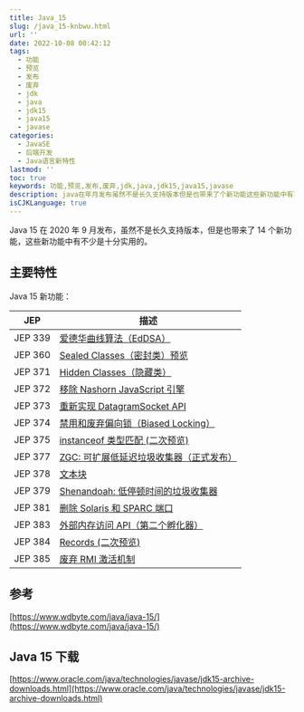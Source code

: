 ```yaml
---
title: Java_15
slug: /java_15-knbwu.html
url: ''
date: 2022-10-08 00:42:12
tags:
  - 功能
  - 预览
  - 发布
  - 废弃
  - jdk
  - java
  - jdk15
  - java15
  - javase
categories:
  - JavaSE
  - 后端开发
  - Java语言新特性
lastmod: ''
toc: true
keywords: 功能,预览,发布,废弃,jdk,java,jdk15,java15,javase
description: java在年月发布虽然不是长久支持版本但是也带来了个新功能这些新功能中有不少是十分实用的。主要特性java新功能_jep描述jep爱德华曲线算法（eddsa）jepsealedclasses（密封类）预览jephiddenclasses（隐藏类）jep移除nashornjavascript引擎jep重新实现datagramsocketapijep禁用和废弃偏向锁（biasedlocking）jepinstanceof类型匹配(二次预览)jepzgc_可扩展低延迟垃圾收集器（正式发布）jep文本块jepsh
isCJKLanguage: true
---
```

Java 15 在 2020 年 9 月发布，虽然不是长久支持版本，但是也带来了 14 个新功能，这些新功能中有不少是十分实用的。

## 主要特性

Java 15 新功能：

|JEP|描述|
| ---------| ------|
|JEP 339|[爱德华曲线算法（EdDSA）](https://openjdk.java.net/jeps/339)|
|JEP 360|[Sealed Classes（密封类）预览](https://openjdk.java.net/jeps/360)|
|JEP 371|[Hidden Classes（隐藏类）](https://openjdk.java.net/jeps/371)|
|JEP 372|[移除 Nashorn JavaScript 引擎](https://openjdk.java.net/jeps/372)|
|JEP 373|[重新实现 DatagramSocket API](https://openjdk.java.net/jeps/373)|
|JEP 374|[禁用和废弃偏向锁（Biased Locking）](https://openjdk.java.net/jeps/374)|
|JEP 375|[instanceof 类型匹配 (二次预览)](https://openjdk.java.net/jeps/375)|
|JEP 377|[ZGC: 可扩展低延迟垃圾收集器（正式发布）](https://openjdk.java.net/jeps/377)|
|JEP 378|[文本块](https://openjdk.java.net/jeps/378)|
|JEP 379|[Shenandoah: 低停顿时间的垃圾收集器](https://openjdk.java.net/jeps/379)|
|JEP 381|[删除 Solaris 和 SPARC 端口](https://openjdk.java.net/jeps/381)|
|JEP 383|[外部内存访问 API（第二个孵化器）](https://openjdk.java.net/jeps/383)|
|JEP 384|[Records (二次预览)](https://openjdk.java.net/jeps/384)|
|JEP 385|[废弃 RMI 激活机制](https://openjdk.java.net/jeps/385)|

## 参考

[https://www.wdbyte.com/java/java-15/](https://www.wdbyte.com/java/java-15/)

## Java 15 下载

[https://www.oracle.com/java/technologies/javase/jdk15-archive-downloads.html](https://www.oracle.com/java/technologies/javase/jdk15-archive-downloads.html)